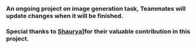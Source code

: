 <h3><b>An ongoing project on image generation task, Teammates will update changes when it will be finished.</b></h3>


<h3><b>Special thanks to <a href="https://github.com/IsNoobgrammer">Shaurya</a>]for their valuable contribution in this project.</b></h3>
